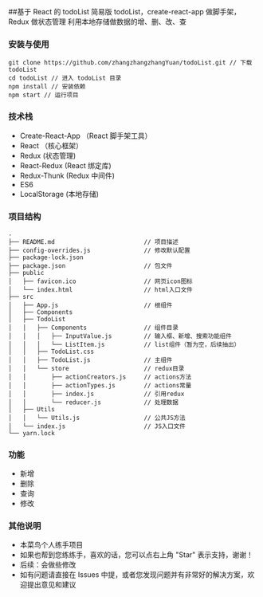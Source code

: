 ##基于 React 的 todoList
简易版 todoList，create-react-app 做脚手架，Redux 做状态管理
利用本地存储做数据的增、删、改、查

### 安装与使用

```
git clone https://github.com/zhangzhangzhangYuan/todoList.git // 下载 todoList
cd todoList // 进入 todoList 目录
npm install // 安装依赖
npm start // 运行项目
```

### 技术栈

- Create-React-App （React 脚手架工具）
- React （核心框架）
- Redux (状态管理)
- React-Redux (React 绑定库)
- Redux-Thunk (Redux 中间件)
- ES6
- LocalStorage (本地存储)

### 项目结构
```
.
├── README.md                         // 项目描述
├── config-overrides.js               // 修改默认配置
├── package-lock.json
├── package.json                      // 包文件
├── public
│   ├── favicon.ico                   // 网页icon图标
│   └── index.html                    // html入口文件
├── src
│   ├── App.js                        // 根组件
│   ├── Components
│   ├── TodoList
│   │   ├── Components                // 组件目录
│   │   │   ├── InputValue.js         // 输入框、新增、搜索功能组件
│   │   │   └── ListItem.js           // list组件（暂为空，后续抽出）
│   │   ├── TodoList.css              
│   │   ├── TodoList.js               // 主组件
│   │   └── store                     // redux目录
│   │       ├── actionCreators.js     // actions方法
│   │       ├── actionTypes.js        // actions常量
│   │       ├── index.js              // 引用redux
│   │       └── reducer.js            // 处理数据
│   ├── Utils
│   │   └── Utils.js                  // 公共JS方法
│   └── index.js                      // JS入口文件
└── yarn.lock
```
### 功能

- 新增
- 删除
- 查询
- 修改

### 其他说明

- 本菜鸟个人练手项目
- 如果也帮到您练练手，喜欢的话，您可以点右上角 "Star" 表示支持，谢谢！
- 后续：会做些修改
- 如有问题请直接在 Issues 中提，或者您发现问题并有非常好的解决方案，欢迎提出意见和建议
